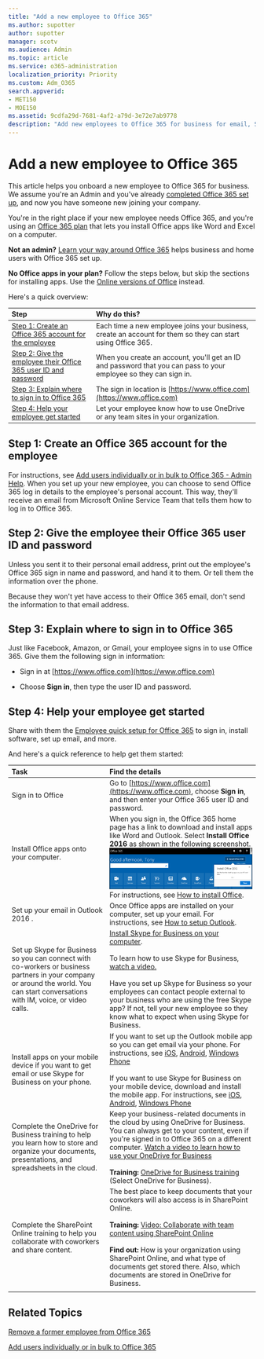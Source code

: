 ```yaml
---
title: "Add a new employee to Office 365"
ms.author: supotter
author: supotter
manager: scotv
ms.audience: Admin
ms.topic: article
ms.service: o365-administration
localization_priority: Priority
ms.custom: Adm_O365
search.appverid:
- MET150
- MOE150
ms.assetid: 9cdfa29d-7681-4af2-a79d-3e72e7ab9778
description: "Add new employees to Office 365 for business for email, Skype, and Office apps."
---
```


# Add a new employee to Office 365

This article helps you onboard a new employee to Office 365 for business. We assume you're an Admin and you've already [completed Office 365 set up](../setup/setup.md), and now you have someone new joining your company.
  
You're in the right place if your new employee needs Office 365, and you're using an [Office 365 plan](https://products.office.com/business/compare-office-365-for-business-plans) that lets you install Office apps like Word and Excel on a computer. 
  
 **Not an admin?** [Learn your way around Office 365](https://support.office.com/article/9b7306d3-8d61-4794-bb6f-6520f65956d9.aspx) helps business and home users with Office 365 set up. 
  
 **No Office apps in your plan?** Follow the steps below, but skip the sections for installing apps. Use the [Online versions of Office](https://support.office.com/article/91a4ec74-67fe-4a84-a268-f6bdf3da1804.aspx) instead. 
  
Here's a quick overview: 
  
|**Step**|**Why do this?**|
|:-----|:-----|
|[Step 1: Create an Office 365 account for the employee](#step-1:-create-an-office-365-account-for-the-employee) <br/> |Each time a new employee joins your business, create an account for them so they can start using Office 365.  <br/> |
|[Step 2: Give the employee their Office 365 user ID and password](#step-2:-give-the-employee-their-office-365-user-id-and-password) <br/> |When you create an account, you'll get an ID and password that you can pass to your employee so they can sign in.  <br/> |
|[Step 3: Explain where to sign in to Office 365](#step-3:-explain-where-to-sign-in-to-office-365) <br/> |The sign in location is [https://www.office.com](https://www.office.com) <br/> |
|[Step 4: Help your employee get started](#step-4:-help-your-employee-get-started) <br/> |Let your employee know how to use OneDrive or any team sites in your organization.  <br/> |
   
## Step 1: Create an Office 365 account for the employee


For instructions, see [Add users individually or in bulk to Office 365 - Admin Help](add-users.md). When you set up your new employee, you can choose to send Office 365 log in details to the employee's personal account. This way, they'll receive an email from Microsoft Online Service Team that tells them how to log in to Office 365.
  
## Step 2: Give the employee their Office 365 user ID and password


Unless you sent it to their personal email address, print out the employee's Office 365 sign in name and password, and hand it to them. Or tell them the information over the phone.
  
Because they won't yet have access to their Office 365 email, don't send the information to that email address.
  
## Step 3: Explain where to sign in to Office 365


Just like Facebook, Amazon, or Gmail, your employee signs in to use Office 365. Give them the following sign in information:
  
- Sign in at [https://www.office.com](https://www.office.com)
    
- Choose **Sign in**, then type the user ID and password.
    
## Step 4: Help your employee get started


Share with them the [Employee quick setup for Office 365](https://support.office.com/article/69cd80a8-56b8-436f-aa1f-2d2a3cc51060) to sign in, install software, set up email, and more. 
  
And here's a quick reference to help get them started:
  
|**Task**|**Find the details**|
|:-----|:-----|
|Sign in to Office  <br/> |Go to [https://www.office.com](https://www.office.com), choose **Sign in**, and then enter your Office 365 user ID and password.  <br/> |
|Install Office apps onto your computer.  <br/><br/> |When you sign in, the Office 365 home page has a link to download and install apps like Word and Outlook.  Select **Install Office 2016** as shown in the following screenshot.<br/> ![Shows the screen right after you sign in at Office.com. Select Install Office (top right of the screen) to install apps like Word, Excel, and PowerPoint onto your computer.](../media/0d35f124-7b2c-4f6d-9729-2184236f53ed.png)          For instructions, see [How to install Office](https://support.office.com/article/4414eaaf-0478-48be-9c42-23adc4716658.aspx).  <br/> |
|Set up your email in Outlook 2016 .  <br/> |Once Office apps are installed on your computer, set up your email. For instructions, see [How to setup Outlook](https://support.office.com/article/6e27792a-9267-4aa4-8bb6-c84ef146101b.aspx).  <br/> |
|Set up Skype for Business so you can connect with co-workers or business partners in your company or around the world. You can start conversations with IM, voice, or video calls.  <br/> |[Install Skype for Business on your computer](https://support.office.com/article/8a0d4da8-9d58-44f9-9759-5c8f340cb3fb.aspx).  <br/> <br/>To learn how to use Skype for Business, [watch a video.](https://support.office.com/article/3a21eca4-434d-41f1-ab06-3d4a268573b7.aspx) <br/> <br/>Have you set up Skype for Business so your employees can contact people external to your business who are using the free Skype app? If not, tell your new employee so they know what to expect when using Skype for Business.  <br/> |
|Install apps on your mobile device if you want to get email or use Skype for Business on your phone.  <br/> |If you want to set up the Outlook mobile app so you can get email via your phone. For instructions, see [iOS](https://support.office.com/article/b2de2161-cc1d-49ef-9ef9-81acd1c8e234.aspx), [Android](https://support.office.com/article/886db551-8dfa-4fd5-b835-f8e532091872.aspx), [Windows Phone](https://support.office.com/article/181a112a-be92-49ca-ade5-399264b3d417.aspx) <br/> <br/>If you want to use Skype for Business on your mobile device, download and install the mobile app. For instructions, see [iOS](https://support.office.com/article/3239c8a3-cf55-4ff0-a967-5de51911c049.aspx), [Android](https://support.office.com/article/95be9226-2d72-4e94-8a17-bc3c9edf445b.aspx), [Windows Phone](https://support.office.com/article/52d8008e-ebf0-4b2a-afd9-f05614c8e9d7.aspx) <br/> |
|Complete the OneDrive for Business training to help you learn how to store and organize your documents, presentations, and spreadsheets in the cloud.  <br/> |Keep your business-related documents in the cloud by using OneDrive for Business. You can always get to your content, even if you're signed in to Office 365 on a different computer. [Watch a video to learn how to use your OneDrive for Business](https://support.office.com/article/b30da4eb-ddd2-44b6-943b-e6fbfc6b8dde.aspx) <br/><br/> **Training:** [OneDrive for Business training](https://support.office.com/article/1f608184-b7e6-43ca-8753-2ff679203132.aspx) (Select OneDrive for Business).  <br/> |
|Complete the SharePoint Online training to help you collaborate with coworkers and share content.  <br/> |The best place to keep documents that your coworkers will also access is in SharePoint Online.  <br/> <br/>**Training:** [Video: Collaborate with team content using SharePoint Online](https://support.office.com/article/2dd9aeff-7749-4b78-9696-eb0f6267f1f5.aspx) <br/><br/> **Find out:** How is your organization using SharePoint Online, and what type of documents get stored there. Also, which documents are stored in OneDrive for Business.  <br/> |
|||
   
## Related Topics


[Remove a former employee from Office 365](remove-former-employee.md)
  
[Add users individually or in bulk to Office 365](add-users.md)
  

